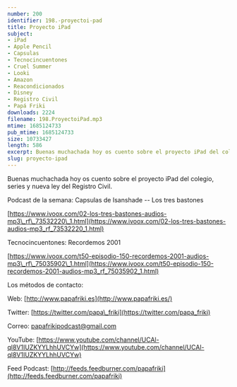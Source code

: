 ```yaml
---
number: 200
identifier: 198.-proyectoi-pad
title: Proyecto iPad
subject:
- iPad
- Apple Pencil
- Capsulas
- Tecnocincuentones
- Cruel Summer
- Looki
- Amazon
- Reacondicionados
- Disney
- Registro Civil
- Papá Friki
downloads: 2224
filename: 198.ProyectoiPad.mp3
mtime: 1685124733
pub_mtime: 1685124733
size: 10733427
length: 586
excerpt: Buenas muchachada hoy os cuento sobre el proyecto iPad del colegio, series y nueva ley del Registro Civil
slug: proyecto-ipad
---
```

Buenas muchachada hoy os cuento sobre el proyecto iPad del colegio, series y nueva ley del Registro Civil.

Podcast de la semana: Capsulas de Isanshade -- Los tres bastones

[https://www.ivoox.com/02-los-tres-bastones-audios-mp3\_rf\_73532220\_1.html](https://www.ivoox.com/02-los-tres-bastones-audios-mp3_rf_73532220_1.html)

Tecnocincuentones: Recordemos 2001

[https://www.ivoox.com/t50-episodio-150-recordemos-2001-audios-mp3\_rf\_75035902\_1.html](https://www.ivoox.com/t50-episodio-150-recordemos-2001-audios-mp3_rf_75035902_1.html)

Los métodos de contacto:

Web: [http://www.papafriki.es](http://www.papafriki.es/)

Twitter: [https://twitter.com/papa\_friki](https://twitter.com/papa_friki)

Correo: [papafrikipodcast@gmail.com](https://archive.org/details/papafrikipodast@gmail.com)

YouTube: [https://www.youtube.com/channel/UCAl-ql8V1IUZKYYLhhUVCYw](https://www.youtube.com/channel/UCAl-ql8V1IUZKYYLhhUVCYw)

Feed Podcast: [http://feeds.feedburner.com/papafriki](http://feeds.feedburner.com/papafriki)
